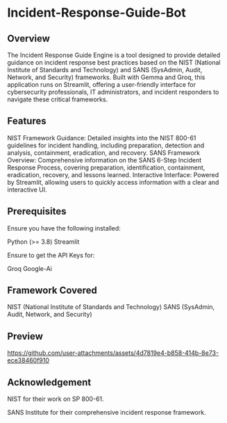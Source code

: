 # Incident-Response-Guide-Bot
## Overview
The Incident Response Guide Engine is a tool designed to provide detailed guidance on incident response best practices based on the NIST (National Institute of Standards and Technology) and SANS (SysAdmin, Audit, Network, and Security) frameworks. Built with Gemma and Groq, this application runs on Streamlit, offering a user-friendly interface for cybersecurity professionals, IT administrators, and incident responders to navigate these critical frameworks.

## Features
NIST Framework Guidance: Detailed insights into the NIST 800-61 guidelines for incident handling, including preparation, detection and analysis, containment, eradication, and recovery.
SANS Framework Overview: Comprehensive information on the SANS 6-Step Incident Response Process, covering preparation, identification, containment, eradication, recovery, and lessons learned.
Interactive Interface: Powered by Streamlit, allowing users to quickly access information with a clear and interactive UI.

## Prerequisites
Ensure you have the following installed:

Python (>= 3.8)
Streamlit

Ensure to get the API Keys for:

Groq
Google-Ai

## Framework Covered
NIST (National Institute of Standards and Technology)
SANS (SysAdmin, Audit, Network, and Security)

## Preview

https://github.com/user-attachments/assets/4d7819e4-b858-414b-8e73-ece38460f910

## Acknowledgement
NIST for their work on SP 800-61.

SANS Institute for their comprehensive incident response framework.

